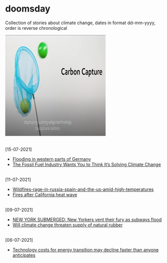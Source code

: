 # doomsday
Collection of stories about climate change, dates in format dd-mm-yyyy, order is reverse chronological

<img src="images/oilOilGlugGlug.png" width="320" height="320">

<br>[15-07-2021]
* [Flooding in western parts of Germany](https://www.youtube.com/watch?v=H66dq54R9qQ)
* [The Fossil Fuel Industry Wants You to Think It’s Solving Climate Change](https://www.youtube.com/watch?v=dVHx0_6tNDM)

<br>[11-07-2021]
* [Wildfires-rage-in-russia-spain-and-the-us-amid-high-temperatures](https://www.euronews.com/video/2021/07/10/wildfires-rage-in-russia-spain-and-the-us-amid-high-temperatures)
* [Fires after California heat wave](https://www.youtube.com/watch?v=jPDahkCBP9s)

<br>[09-07-2021]
* [NEW YORK SUBMERGED: New Yorkers vent their fury as subways flood](https://www.youtube.com/watch?v=bi8FEItN6lY)
* [Will climate change threaten supply of natural rubber](https://www.youtube.com/watch?v=p_9XvHBb3nw)

<br>[06-07-2021]
* [Technology costs for energy transition may decline faster than anyone anticipates](https://www.pnas.org/content/118/27/e1917165118)

